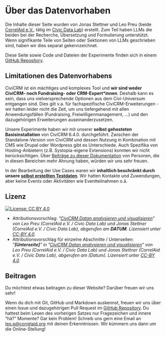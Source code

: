 # Über das Datenvorhaben

Die Inhalte dieser Seite wurden von Jonas Stettner und Leo Preu (beide [CorrelAid e.V.](https://correlaid.org), tätig im [Civic Data Lab](https://civic-data.de)) erstellt. Zum Teil haben LLMs die beiden bei der Recherche, Übersetzung und Formulierung unterstützt. Wenn signifikante Teile von Seiten oder Sektionen von LLMs geschrieben sind, haben wir dies separat gekennzeichnet.

Diese Seite sowie Code und Dateien der Experimente finden sich in einem [GitHub Repository](https://github.com/CorrelAid/cdl_civicrm_analyse).

## Limitationen des Datenvorhabens

CiviCRM ist ein mächtiges und komplexes Tool und **wir sind weder CiviCRM- noch Fundraising- oder CRM-Expert*innen**. Deshalb kann es sein, dass uns vielversprechende Optionen aus dem Civi-Universum entgangen sind. Dies gilt v.a. für fachspezifische CiviCRM-Erweiterungen - wir hatten leider nicht die Zeit, um uns tiefergehend mit allen Anwendungsfällen (Fundraising, Freiwilligenmanagement, …) und den dazugehörigen Erweiterungen auseinanderzusetzen. 

Unsere Experimente haben wir mit unserer <b>selbst gehosteten Basisinstallation</b> von CiviCRM 6.4.0. durchgeführt. Zwischen der Standalone-Version von CiviCRM und dessen Nutzung in Kombination mit CMS wie Drupal oder Wordpress gibt es Unterschiede. Auch Spezifika von Hosting-Anbietern (z.B. Systopia-eigene Extensions) konnten wir nicht berücksichtigen. Über <a href="./3-ueber.md#beitragen">Beiträge zu dieser Dokumentation<a> von Personen, die in diesen Bereichen mehr Ahnung haben, würden wir uns sehr freuen. 

In der Bearbeitung der Use Cases waren wir **inhaltlich beschränkt durch unsere [selbst erstellten Testdaten](https://github.com/CorrelAid/cdl_civicrm_analyse/tree/main/supporting_code/test_data)**. Wir hatten Kontakte und Zuwendungen, aber keine Events oder Aktivitäten wie Eventteilnahmen o.ä. 

## Lizenz
 [![License: CC BY 4.0](https://img.shields.io/badge/License-CC%20BY%204.0-lightgrey.svg)](https://creativecommons.org/licenses/by/4.0/deed.de) 

- Attributionsvorschlag: *”[CiviCRM Datan analysieren und visualisieren](https://correlaid.github.io/cdl_civicrm_analyse/)” von Leo Preu (CorrelAid e.V. / Civic Data Lab) und Jonas Stettner (CorrelAid e.V. / Civic Data Lab), abgerufen am **DATUM**. Lizensiert unter [CC-BY 4.0](https://creativecommons.org/licenses/by/4.0/deed.de).*
- Attributionsvorschlag für einzelne Abschnitte / Unterseiten: *”**[Unterseite]**” in ”[CiviCRM Datan analysieren und visualisieren](https://correlaid.github.io/cdl_civicrm_analyse/)” von Leo Preu (CorrelAid e.V. / Civic Data Lab) und Jonas Stettner (CorrelAid e.V. / Civic Data Lab), abgerufen am [Datum]. Lizensiert unter [CC-BY 4.0](https://creativecommons.org/licenses/by/4.0/deed.de).*

## Beitragen

Du möchtest etwas beitragen zu dieser Website? Darüber freuen wir uns sehr!

Wenn du dich mit Git, GitHub und Markdown auskennst, freuen wir uns über einen Issue und dazugehörigen Pull Request im [GitHub Repository](https://github.com/CorrelAid/cdl_civicrm_analyse). Du hattest beim Lesen des vorherigen Satzes nur Fragezeichen und innere “hä?” Momente? Gar kein Problem! Schreib uns gern eine Email an [leo.p@correlaid.org](mailto:leo.p@correlaid.org) mit deinen Erkenntnissen. Wir kümmern uns dann um die Online-Stellung!